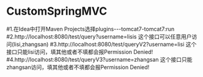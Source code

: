 # CustomSpringMVC
#1.在Idea中打开Maven Projects选择plugins---tomcat7-tomcat7:run
#2.http://localhost:8080/test/query?username=lisis  这个接口可以任意用户访问(lisi,zhangsan)
#3.http://localhost:8080/test/queryV2?username=lisi  这个接口只能lisi访问，填其他或者不填都会报Permission Denied!
#4.http://localhost:8080/test/queryV3?username=zhangsan  这个接口只能zhangsan访问，填其他或者不填都会报Permission Denied!
